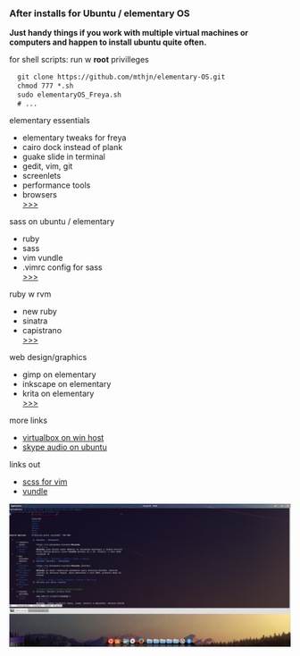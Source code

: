 ### After installs for Ubuntu / elementary OS  
**Just handy things if you work with multiple virtual machines or computers and happen to install ubuntu quite often.**  

for shell scripts: run w **root**  privilleges


      git clone https://github.com/mthjn/elementary-OS.git
      chmod 777 *.sh
      sudo elementaryOS_Freya.sh
      # ...
  
  
elementary essentials 
* elementary tweaks for freya  
* cairo dock instead of plank  
* guake slide in terminal
* gedit, vim, git  
* screenlets  
* performance tools  
* browsers  
[>>>](https://github.com/mthjn/elementary-OS/blob/master/elementaryOS_Freya.sh)  
   
sass on ubuntu / elementary  
* ruby  
* sass  
* vim vundle  
* .vimrc config for sass  
[>>>](https://github.com/mthjn/elementary-OS/blob/master/elementaryOS_Freya_RubyHamlSass.sh)  
  
ruby w rvm  
* new ruby  
* sinatra  
* capistrano  
[>>>](https://github.com/mthjn/elementary-OS/blob/master/Ubuntu_elementary_RVMRubyInstall.sh)  
  
web design/graphics  
* gimp on elementary   
* inkscape on elementary  
* krita on elementary  
[>>>](https://github.com/mthjn/elementary-OS/blob/master/elementaryOS_Freya_DesignGraphics.sh)   
  
more links   
* [virtualbox on win host](https://github.com/mthjn/elementary-OS/blob/master/VirtualBox.md)  
* [skype audio on ubuntu](https://github.com/mthjn/elementary-OS/blob/master/Ubuntu_elementary_SkypeAudio.sh)  
  
links out  
* [scss for vim](https://github.com/cakebaker/scss-syntax.vim)  
* [vundle](https://github.com/gmarik/Vundle.vim)  

![rusalka](https://github.com/mthjn/elementary-OS/blob/master/uboha%20rusalko%20bleda.png)
